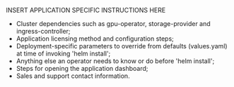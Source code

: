 INSERT APPLICATION SPECIFIC INSTRUCTIONS HERE

- Cluster dependencies such as gpu-operator, storage-provider and ingress-controller;
- Application licensing method and configuration steps;
- Deployment-specific parameters to override from defaults (values.yaml) at time of invoking 'helm install';
- Anything else an operator needs to know or do before 'helm install';
- Steps for opening the application dashboard;
- Sales and support contact information.


